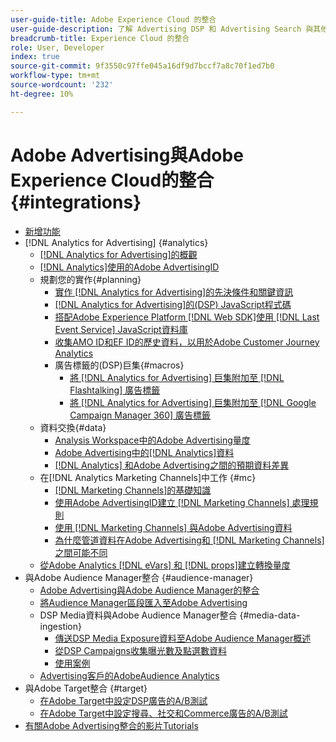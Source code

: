```yaml
---
user-guide-title: Adobe Experience Cloud 的整合
user-guide-description: 了解 Advertising DSP 和 Advertising Search 與其他 Adobe Experience Cloud 產品和服務的整合。
breadcrumb-title: Experience Cloud 的整合
role: User, Developer
index: true
source-git-commit: 9f3550c97ffe045a16df9d7bccf7a8c70f1ed7b0
workflow-type: tm+mt
source-wordcount: '232'
ht-degree: 10%

---
```



# Adobe Advertising與Adobe Experience Cloud的整合 {#integrations}

<!--  ADD LATER: and Adobe Experience Platform -->

+ [新增功能](/help/integrations/home.md)
+ [!DNL Analytics for Advertising] {#analytics}
   + [ [!DNL Analytics for Advertising]的概觀](/help/integrations/analytics/overview.md)
   + [ [!DNL Analytics]使用的Adobe AdvertisingID](/help/integrations/analytics/ids.md)
   + 規劃您的實作{#planning}
      + [實作 [!DNL Analytics for Advertising]的先決條件和關鍵資訊](/help/integrations/analytics/prerequisites.md)
      + [ [!DNL Analytics for Advertising]的(DSP) JavaScript程式碼](/help/integrations/analytics/javascript.md)
      + [搭配Adobe Experience Platform [!DNL Web SDK]使用 [!DNL Last Event Service] JavaScript資料庫](/help/integrations/analytics/web-sdk.md)
      + [收集AMO ID和EF ID的歷史資料，以用於Adobe Customer Journey Analytics](/help/integrations/analytics/rvars-to-evars.md)
      + 廣告標籤的(DSP)巨集{#macros}
         + [將 [!DNL Analytics for Advertising] 巨集附加至 [!DNL Flashtalking] 廣告標籤](/help/integrations/analytics/macros-flashtalking.md)
         + [將 [!DNL Analytics for Advertising] 巨集附加至 [!DNL Google Campaign Manager 360] 廣告標籤](/help/integrations/analytics/macros-google-campaign-manager.md)
   + 資料交換{#data}
      + [Analysis Workspace中的Adobe Advertising量度](/help/integrations/analytics/advertising-metrics-in-analytics.md)
      + [Adobe Advertising中的[!DNL Analytics]資料](/help/integrations/analytics/analytics-data-in-advertising.md)
      + [ [!DNL Analytics] 和Adobe Advertising之間的預期資料差異](/help/integrations/analytics/data-variances.md)
   + 在[!DNL Analytics Marketing Channels]中工作 {#mc}
      + [ [!DNL Marketing Channels]的基礎知識](/help/integrations/analytics/marketing-channels/mc-overview.md)
      + [使用Adobe AdvertisingID建立 [!DNL Marketing Channels] 處理規則](/help/integrations/analytics/marketing-channels/mc-ids.md)
      + [使用 [!DNL Marketing Channels] 與Adobe Advertising資料](/help/integrations/analytics/marketing-channels/mc-ac-data.md)
      + [為什麼管道資料在Adobe Advertising和 [!DNL Marketing Channels]之間可能不同](/help/integrations/analytics/marketing-channels/mc-data-variances.md)
   + [從Adobe Analytics [!DNL eVars] 和 [!DNL props]建立轉換量度](/help/integrations/analytics/conversion-metrics-from-evars.md)
+ 與Adobe Audience Manager整合 {#audience-manager}
   + [Adobe Advertising與Adobe Audience Manager的整合](/help/integrations/audience-manager/overview.md)
   + [將Audience Manager區段匯入至Adobe Advertising](/help/integrations/audience-manager/import-audiences.md)
   + DSP Media資料與Adobe Audience Manager整合 {#media-data-ingestion}
      + [傳送DSP Media Exposure資料至Adobe Audience Manager概述](/help/integrations/audience-manager/media-data-integration/overview.md)
      + [從DSP Campaigns收集曝光數及點選數資料](/help/integrations/audience-manager/media-data-integration/collect.md)
      + [使用案例](/help/integrations/audience-manager/media-data-integration/use-cases.md)
   + [Advertising客戶的AdobeAudience Analytics](/help/integrations/audience-manager/audience-analytics.md)
+ 與Adobe Target整合 {#target}
   + [在Adobe Target中設定DSP廣告的A/B測試](/help/integrations/target/ab-tests-dsp.md)
   + [在Adobe Target中設定搜尋、社交和Commerce廣告的A/B測試](/help/integrations/target/ab-tests-search.md)
+ [有關Adobe Advertising整合的影片Tutorials](https://experienceleague.adobe.com/docs/advertising-learn/tutorials/overview.html?lang=zh-Hant)<!-- rename if the tutorials TOC structure changes -->

